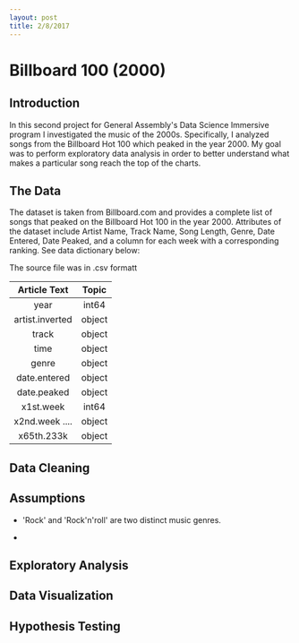 ```yaml
---
layout: post
title: 2/8/2017
---
```

# Billboard 100 (2000)

## Introduction
In this second project for General Assembly's Data Science Immersive program I investigated the music of the 2000s. Specifically, I analyzed songs from the Billboard Hot 100 which peaked in the year 2000. My goal was to perform exploratory data analysis in order to better understand what makes a particular song reach the top of the charts.

## The Data
The dataset is taken from Billboard.com and provides a complete list of songs that peaked on the Billboard Hot 100 in the year 2000. Attributes of the dataset include Artist Name, Track Name, Song Length, Genre, Date Entered, Date Peaked, and a column for each week with a corresponding ranking. See data dictionary below:

The source file was in .csv formatt

| Article Text | Topic|
| :-------------: |:-------------:|
year              |   int64
artist.inverted   |  object
track             | object
time              | object
genre             | object
date.entered      | object
date.peaked       | object
x1st.week         | int64
x2nd.week ....    | object
x65th.233k        | object


## Data Cleaning




## Assumptions  

* 'Rock' and 'Rock'n'roll' are two distinct music genres.

*


## Exploratory Analysis


## Data Visualization

## Hypothesis Testing

